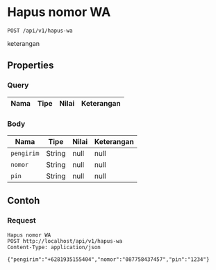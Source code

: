 # Hapus nomor WA
```http
POST /api/v1/hapus-wa
```
keterangan
## Properties
### Query
Nama | Tipe | Nilai | Keterangan
--- | --- | --- | ---
### Body
Nama | Tipe | Nilai | Keterangan
--- | --- | --- | ---
<code>pengirim</code> | String | null | null
<code>nomor</code> | String | null | null
<code>pin</code> | String | null | null
## Contoh
### Request
```http
Hapus nomor WA
POST http://localhost/api/v1/hapus-wa
Content-Type: application/json

{"pengirim":"+6281935155404","nomor":"087758437457","pin":"1234"}
```
